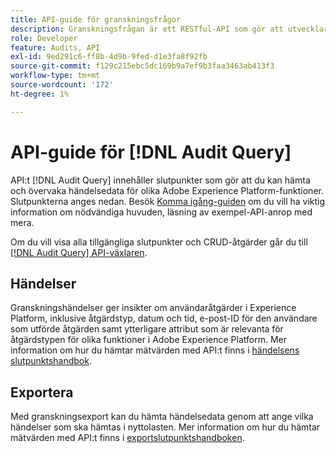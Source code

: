 ```yaml
---
title: API-guide för granskningsfrågor
description: Granskningsfrågan är ett RESTful-API som gör att utvecklare kan se vem som gjorde vilka åtgärder i Adobe Experience Platform.
role: Developer
feature: Audits, API
exl-id: 9ed291c6-ff8b-4d9b-9fed-d1e3fa8f92fb
source-git-commit: f129c215ebc5dc169b9a7ef9b3faa3463ab413f3
workflow-type: tm+mt
source-wordcount: '172'
ht-degree: 1%

---
```


# API-guide för [!DNL Audit Query]

API:t [!DNL Audit Query] innehåller slutpunkter som gör att du kan hämta och övervaka händelsedata för olika Adobe Experience Platform-funktioner. Slutpunkterna anges nedan. Besök [Komma igång-guiden](./getting-started.md) om du vill ha viktig information om nödvändiga huvuden, läsning av exempel-API-anrop med mera.

Om du vill visa alla tillgängliga slutpunkter och CRUD-åtgärder går du till [[!DNL Audit Query] API-växlaren](https://www.adobe.io/experience-platform-apis/references/audit-query/).

## Händelser

Granskningshändelser ger insikter om användaråtgärder i Experience Platform, inklusive åtgärdstyp, datum och tid, e-post-ID för den användare som utförde åtgärden samt ytterligare attribut som är relevanta för åtgärdstypen för olika funktioner i Adobe Experience Platform. Mer information om hur du hämtar mätvärden med API:t finns i [händelsens slutpunktshandbok](./events.md).

## Exportera

Med granskningsexport kan du hämta händelsedata genom att ange vilka händelser som ska hämtas i nyttolasten. Mer information om hur du hämtar mätvärden med API:t finns i [exportslutpunktshandboken](./export.md).
